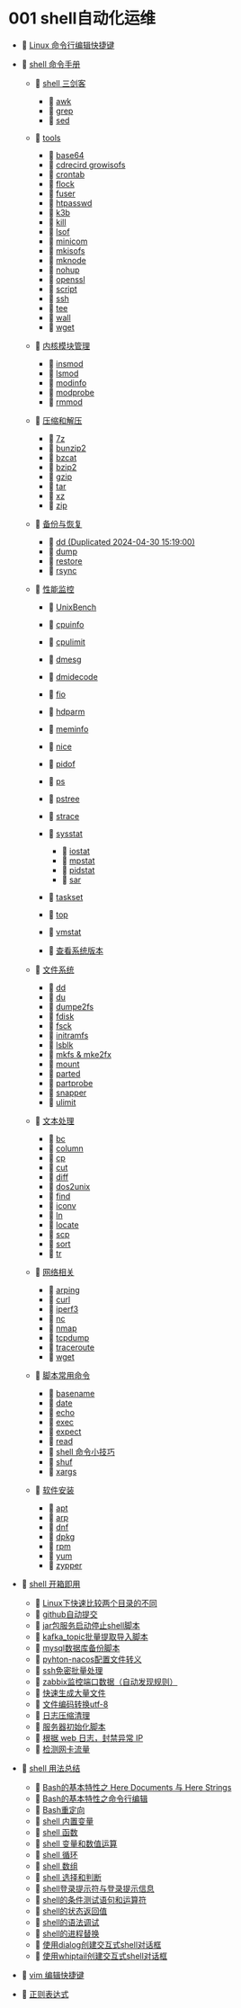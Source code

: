 # 001 shell自动化运维

* 📄 [Linux 命令行编辑快捷键](siyuan://blocks/20241025095647-r0bpum6)
* 📑 [shell 命令手册](siyuan://blocks/20231110105237-errev41)

  * 📑 [shell 三剑客](siyuan://blocks/20231110105237-n1q0g7i)

    * 📄 [awk](siyuan://blocks/20240809174716-ud8g2c7)
    * 📄 [grep](siyuan://blocks/20231110162840-fwvtqmu)
    * 📄 [sed](siyuan://blocks/20231110164251-540q6se)
  * 📑 [tools](siyuan://blocks/20240405220807-igtzcic)

    * 📄 [base64](siyuan://blocks/20231110105237-7ng3g33)
    * 📄 [cdrecird growisofs](siyuan://blocks/20231115103835-hjm12jh)
    * 📄 [crontab](siyuan://blocks/20231110105237-j6s89rn)
    * 📄 [flock](siyuan://blocks/20240402201243-fqy8c6q)
    * 📄 [fuser](siyuan://blocks/20231110105237-c4ufcct)
    * 📄 [htpasswd](siyuan://blocks/20231110105237-4dcxe21)
    * 📄 [k3b](siyuan://blocks/20240910095729-cfk7btb)
    * 📄 [kill](siyuan://blocks/20231110155733-t0f9u69)
    * 📄 [lsof](siyuan://blocks/20231110105237-4r3sfie)
    * 📄 [minicom](siyuan://blocks/20231222133047-w0fkiok)
    * 📄 [mkisofs](siyuan://blocks/20231121220044-gmhlmvl)
    * 📄 [mknode](siyuan://blocks/20240508152007-zxfqks8)
    * 📄 [nohup](siyuan://blocks/20231110105237-87bhtql)
    * 📄 [openssl](siyuan://blocks/20240411171539-396g2qq)
    * 📄 [script](siyuan://blocks/20240507182310-uzcb81j)
    * 📄 [ssh](siyuan://blocks/20240724164831-i4pga8x)
    * 📄 [tee](siyuan://blocks/20240403214703-a4c2mvd)
    * 📄 [wall](siyuan://blocks/20240801151724-z56ndzj)
    * 📄 [wget](siyuan://blocks/20240321201359-e3qz2ba)
  * 📑 [内核模块管理](siyuan://blocks/20240405214125-526xsw4)

    * 📄 [insmod](siyuan://blocks/20240227111004-f1j5x4j)
    * 📄 [lsmod](siyuan://blocks/20231110105237-lt7vzhc)
    * 📄 [modinfo](siyuan://blocks/20231110105237-66gsn8o)
    * 📄 [modprobe](siyuan://blocks/20231110105237-edx85nc)
    * 📄 [rmmod](siyuan://blocks/20240405215603-pkculml)
  * 📑 [压缩和解压](siyuan://blocks/20240405214428-wjjwrse)

    * 📄 [7z](siyuan://blocks/20240405215146-7wpbl8u)
    * 📄 [bunzip2](siyuan://blocks/20240405215347-69sdzwb)
    * 📄 [bzcat](siyuan://blocks/20240405215434-2ygjzxo)
    * 📄 [bzip2](siyuan://blocks/20231110105237-28ii7l3)
    * 📄 [gzip](siyuan://blocks/20240306193931-dfvzqy2)
    * 📄 [tar](siyuan://blocks/20240405214800-btrtv9d)
    * 📄 [xz](siyuan://blocks/20240405214608-b53w02j)
    * 📄 [zip](siyuan://blocks/20240718141815-wi3lvpf)
  * 📑 [备份与恢复](siyuan://blocks/20240430150341-58o2xo0)

    * 📄 [dd (Duplicated 2024-04-30 15:19:00)](siyuan://blocks/20240430151900-svn0rdm)
    * 📄 [dump](siyuan://blocks/20231110105237-onn32fn)
    * 📄 [restore](siyuan://blocks/20240430151809-zj5eboi)
    * 📄 [rsync](siyuan://blocks/20240430155203-zy5l2at)
  * 📑 [性能监控](siyuan://blocks/20240405214026-dbaayor)

    * 📄 [UnixBench](siyuan://blocks/20240408181639-8saj9ke)
    * 📄 [cpuinfo](siyuan://blocks/20231110105237-8f06fmg)
    * 📄 [cpulimit](siyuan://blocks/20240724145314-pvck5xr)
    * 📄 [dmesg](siyuan://blocks/20240408133348-xldq05f)
    * 📄 [dmidecode](siyuan://blocks/20231110105237-05adh5q)
    * 📄 [fio](siyuan://blocks/20240726104624-o7nkun7)
    * 📄 [hdparm](siyuan://blocks/20231115130306-86r820v)
    * 📄 [meminfo](siyuan://blocks/20231110105237-7l8hmjv)
    * 📄 [nice](siyuan://blocks/20240724144329-59k77it)
    * 📄 [pidof](siyuan://blocks/20240408132404-vtqveen)
    * 📄 [ps](siyuan://blocks/20240405212320-fn0zqq6)
    * 📄 [pstree](siyuan://blocks/20240801143050-rdp3bjl)
    * 📄 [strace](siyuan://blocks/20231110105237-fhpi4ld)
    * 📑 [sysstat](siyuan://blocks/20240726104728-stxcb4e)

      * 📄 [iostat](siyuan://blocks/20240220134331-1k31g3o)
      * 📄 [mpstat](siyuan://blocks/20240726105408-ss5s9hv)
      * 📄 [pidstat](siyuan://blocks/20240405221937-8y0ncn2)
      * 📄 [sar](siyuan://blocks/20231110105237-i8nelud)
    * 📄 [taskset](siyuan://blocks/20240724142312-mfb9kx1)
    * 📄 [top](siyuan://blocks/20240405213206-1nb75qq)
    * 📄 [vmstat](siyuan://blocks/20240405222151-bmkrbb7)
    * 📄 [查看系统版本](siyuan://blocks/20240405120502-alvz3hx)
  * 📑 [文件系统](siyuan://blocks/20240405220513-e7soi8k)

    * 📄 [dd](siyuan://blocks/20231110105237-nz8e8wt)
    * 📄 [du](siyuan://blocks/20231110105237-qmoqtff)
    * 📄 [dumpe2fs](siyuan://blocks/20231110105237-wq290rp)
    * 📄 [fdisk](siyuan://blocks/20231110105237-qvd3pvd)
    * 📄 [fsck](siyuan://blocks/20231110105237-uti3vbu)
    * 📄 [initramfs](siyuan://blocks/20240222220430-4zc9rof)
    * 📄 [lsblk](siyuan://blocks/20231110105237-yaojoxc)
    * 📄 [mkfs &amp; mke2fx](siyuan://blocks/20231110105237-ajfjv4b)
    * 📄 [mount](siyuan://blocks/20231110105237-ou6v8gy)
    * 📄 [parted](siyuan://blocks/20240407213922-d9en39l)
    * 📄 [partprobe](siyuan://blocks/20240725124410-zumu4o3)
    * 📄 [snapper](siyuan://blocks/20231227181426-x4507fd)
    * 📄 [ulimit](siyuan://blocks/20231110105237-an7nqoh)
  * 📑 [文本处理](siyuan://blocks/20240405215737-araolk5)

    * 📄 [bc](siyuan://blocks/20231110105237-zwk6t5r)
    * 📄 [column](siyuan://blocks/20240507120507-wzgrktz)
    * 📄 [cp](siyuan://blocks/20231110105237-fv7wfnt)
    * 📄 [cut](siyuan://blocks/20231110105237-1v3brfj)
    * 📄 [diff](siyuan://blocks/20231110105237-rz86zem)
    * 📄 [dos2unix](siyuan://blocks/20231110105237-cxszlc5)
    * 📄 [find](siyuan://blocks/20231110105237-hk58jbr)
    * 📄 [iconv](siyuan://blocks/20231110105237-ias8xaa)
    * 📄 [ln](siyuan://blocks/20231110105237-x8oqa4p)
    * 📄 [locate](siyuan://blocks/20231110105237-4x71yys)
    * 📄 [scp](siyuan://blocks/20231110105237-7veq4mh)
    * 📄 [sort](siyuan://blocks/20240310214750-3tek6dr)
    * 📄 [tr](siyuan://blocks/20231110105237-6jszkwd)
  * 📑 [网络相关](siyuan://blocks/20240405220105-p3fp88a)

    * 📄 [arping](siyuan://blocks/20231110105237-uu8u1pl)
    * 📄 [curl](siyuan://blocks/20240612173739-ekluj2u)
    * 📄 [iperf3](siyuan://blocks/20240429152237-h3ij7le)
    * 📄 [nc](siyuan://blocks/20240314200041-l7hgq6t)
    * 📄 [nmap](siyuan://blocks/20231211132704-dpjrmq8)
    * 📄 [tcpdump](siyuan://blocks/20231214163310-dut0ld3)
    * 📄 [traceroute](siyuan://blocks/20231110105237-ej1qj6t)
    * 📄 [wget](siyuan://blocks/20240612173732-g2xmeci)
  * 📑 [脚本常用命令](siyuan://blocks/20240405220754-9gd6h13)

    * 📄 [basename](siyuan://blocks/20240311212631-yfd6fnw)
    * 📄 [date](siyuan://blocks/20231110105237-rxi9yl4)
    * 📄 [echo](siyuan://blocks/20240311213733-v5eakp7)
    * 📄 [exec](siyuan://blocks/20231110105237-aapmdhq)
    * 📄 [expect](siyuan://blocks/20240311213920-jhloe60)
    * 📄 [read](siyuan://blocks/20240311213556-98wlhl1)
    * 📄 [shell 命令小技巧](siyuan://blocks/20240401205118-mbui0qx)
    * 📄 [shuf](siyuan://blocks/20240229215849-m1c0obh)
    * 📄 [xargs](siyuan://blocks/20240310214023-7u1yfg6)
  * 📑 [软件安装](siyuan://blocks/20240405214202-om1hgr3)

    * 📄 [apt](siyuan://blocks/20231110105237-uxkolm9)
    * 📄 [arp](siyuan://blocks/20231110105237-apgbdoz)
    * 📄 [dnf](siyuan://blocks/20231110105237-1hl26hy)
    * 📄 [dpkg](siyuan://blocks/20240224200236-2wchsjr)
    * 📄 [rpm](siyuan://blocks/20241118095016-vd4umyg)
    * 📄 [yum](siyuan://blocks/20231110105237-70luvz1)
    * 📄 [zypper](siyuan://blocks/20231110105237-p2r21wy)
* 📑 [shell 开箱即用](siyuan://blocks/20231110105237-eto9jg5)

  * 📄 [Linux下快速比较两个目录的不同](siyuan://blocks/20240403220525-gfnfzmg)
  * 📄 [github自动提交](siyuan://blocks/20231110105237-xswinm4)
  * 📄 [jar包服务启动停止shell脚本](siyuan://blocks/20231110105237-b0y635e)
  * 📄 [kafka_topic批量提取导入脚本](siyuan://blocks/20241122222957-6o68w2p)
  * 📄 [mysql数据库备份脚本](siyuan://blocks/20231110105237-bj0jy3e)
  * 📄 [pyhton-nacos配置文件转义](siyuan://blocks/20231110105237-1s3el2d)
  * 📄 [ssh免密批量处理](siyuan://blocks/20231110105237-pcmbxs6)
  * 📄 [zabbix监控端口数据（自动发现规则）](siyuan://blocks/20231110105237-v35zha7)
  * 📄 [快速生成大量文件](siyuan://blocks/20241030154145-4tfc8ki)
  * 📄 [文件编码转换utf-8](siyuan://blocks/20231110105237-z37ucwa)
  * 📄 [日志压缩清理](siyuan://blocks/20231110105237-19v44ru)
  * 📄 [服务器初始化脚本](siyuan://blocks/20231110105237-r6ouwkk)
  * 📄 [根据 web 日志，封禁异常 IP](siyuan://blocks/20240403220745-inxugop)
  * 📄 [检测网卡流量](siyuan://blocks/20240403220601-7nhxstl)
* 📑 [shell 用法总结](siyuan://blocks/20231110105237-yd94b2n)

  * 📄 [Bash的基本特性之 Here Documents 与 Here Strings](siyuan://blocks/20240313203825-20c9n4i)
  * 📄 [Bash的基本特性之命令行编辑 ](siyuan://blocks/20240313204553-ahliz9x)
  * 📄 [Bash重定向](siyuan://blocks/20240801144128-hh2mdd0)
  * 📄 [shell 内置变量](siyuan://blocks/20240311213842-nbq88jj)
  * 📄 [shell 函数 ](siyuan://blocks/20240313201900-3ymsesd)
  * 📄 [shell 变量和数值运算](siyuan://blocks/20240402201653-pt1in76)
  * 📄 [shell 循环](siyuan://blocks/20240311213324-gg0arab)
  * 📄 [shell 数组](siyuan://blocks/20240313201144-ecnv9tp)
  * 📄 [shell 选择和判断](siyuan://blocks/20240311213452-j3nrx0m)
  * 📄 [shell登录提示符与登录提示信息 ](siyuan://blocks/20240313203323-lvshj7l)
  * 📄 [shell的条件测试语句和运算符](siyuan://blocks/20240313202714-pnzmiso)
  * 📄 [shell的状态返回值 ](siyuan://blocks/20240313202202-jq7w4eg)
  * 📄 [shell的语法调试 ](siyuan://blocks/20240312202120-12ghe6l)
  * 📄 [shell的进程替换 ](siyuan://blocks/20240312204658-kr4zc9h)
  * 📄 [使用dialog创建交互式shell对话框 ](siyuan://blocks/20240312202819-2ebulw8)
  * 📄 [使用whiptail创建交互式shell对话框 ](siyuan://blocks/20240312204108-fdau4vs)
* 📄 [vim 编辑快捷键](siyuan://blocks/20240401212502-r3thxqt)
* 📄 [正则表达式](siyuan://blocks/20231110105237-eua2g71)

　　‍
